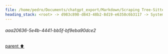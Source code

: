 ```yaml
---
file: /home/pedro/Documents/chatgpt_export/Markdown/Scraping Tree-Sitter Parsers Failed.md
heading_stack: <root> -> d983c898-d843-48b2-8d19-e6358c6b3117 -> System -> e17b45cd-afd8-40ff-9f17-efd45736b653 -> System -> aaa20636-5e4b-4441-bb5f-bf9eba90dce2
---
```

###### aaa20636-5e4b-4441-bb5f-bf9eba90dce2
[parent ⬆️](#e17b45cd-afd8-40ff-9f17-efd45736b653)

